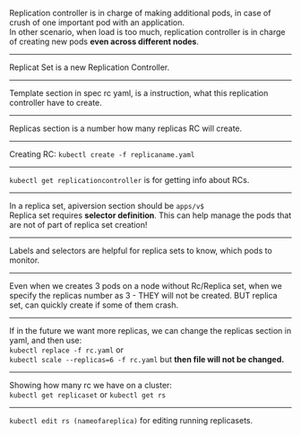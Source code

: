 Replication controller is in charge of making additional pods, in case of crush of one important pod with an application.\
In other scenario, when load is too much, replication controller is in charge of creating new pods **even across different nodes**.

-------
Replicat Set is a new Replication Controller.

-------
Template section in spec rc yaml, is a instruction, what this replication controller have to create.

-----

Replicas section is a number how many replicas RC will create.

--------
Creating RC:
`kubectl create -f replicaname.yaml`

-----
`kubectl get replicationcontroller` is for getting info about RCs.

--------
In a replica set, apiversion section should be `apps/v$`\
Replica set requires **selector definition**.
This can help manage the pods that are not of part of replica set creation!

---------

Labels and selectors are helpful for replica sets to know, which pods to monitor.

------
Even when we creates 3 pods on a node without Rc/Replica set, when we specify the replicas number as 3 - THEY will not be created. BUT replica set, can quickly create if some of them crash. 

---
If in the future we want more replicas, we can change the replicas section in yaml, and then use:\
`kubectl replace -f rc.yaml` or\
`kubectl scale --replicas=6 -f rc.yaml` but **then file will not be changed.**

----

Showing how many rc we have on a cluster:\
`kubectl get replicaset` or `kubectl get rs`

---------
`kubectl edit rs (nameofareplica)` for editing running replicasets.
